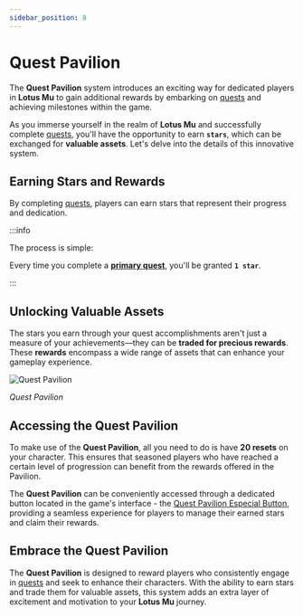 ```yaml
---
sidebar_position: 8
---
```


# Quest Pavilion

The **Quest Pavilion** system introduces an exciting way for dedicated players in **Lotus Mu** to gain additional rewards by embarking on [quests](/gameplay-systems/quest-system) and achieving milestones within the game.

As you immerse yourself in the realm of **Lotus Mu** and successfully complete [quests](/gameplay-systems/quest-system), you'll have the opportunity to earn **`stars`**, which can be exchanged for **valuable assets**. Let's delve into the details of this innovative system.

## Earning Stars and Rewards

By completing [quests](/gameplay-systems/quest-system), players can earn stars that represent their progress and dedication.

:::info

The process is simple:

Every time you complete a **[primary quest](/gameplay-systems/quest-system#primary-quests)**, you'll be granted **`1 star`**.

:::

## Unlocking Valuable Assets

The stars you earn through your quest accomplishments aren't just a measure of your achievements—they can be **traded for precious rewards**. These **rewards** encompass a wide range of assets that can enhance your gameplay experience.

![Quest Pavilion](/img/client-features/quest-pavilion.jpg)

_Quest Pavilion_

## Accessing the Quest Pavilion

To make use of the **Quest Pavilion**, all you need to do is have **20 resets** on your character. This ensures that seasoned players who have reached a certain level of progression can benefit from the rewards offered in the Pavilion.

The **Quest Pavilion** can be conveniently accessed through a dedicated button located in the game's interface - the [Quest Pavilion Especial Button](/client-features/especial-buttons), providing a seamless experience for players to manage their earned stars and claim their rewards.

## Embrace the Quest Pavilion

The **Quest Pavilion** is designed to reward players who consistently engage in [quests](/gameplay-systems/quest-system) and seek to enhance their characters. With the ability to earn stars and trade them for valuable assets, this system adds an extra layer of excitement and motivation to your **Lotus Mu** journey.
